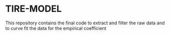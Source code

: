 # TIRE-MODEL
This repository contains the final code to extract and filter the raw data and to curve fit the data for the empirical coefficient
